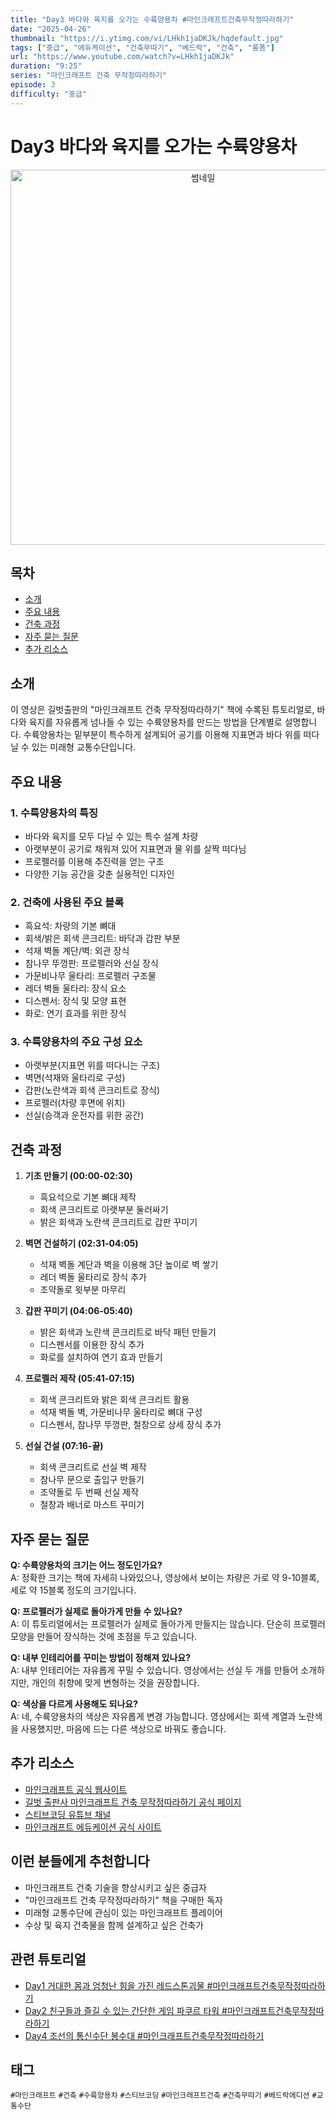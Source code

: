```yaml
---
title: "Day3 바다와 육지를 오가는 수륙양용차 #마인크래프트건축무작정따라하기"
date: "2025-04-26"
thumbnail: "https://i.ytimg.com/vi/LHkh1jaDKJk/hqdefault.jpg"
tags: ["중급", "에듀케이션", "건축무따기", "베드락", "건축", "롱폼"]
url: "https://www.youtube.com/watch?v=LHkh1jaDKJk"
duration: "9:25"
series: "마인크래프트 건축 무작정따라하기"
episode: 3
difficulty: "중급"
---
```

# Day3 바다와 육지를 오가는 수륙양용차
<div align="center">
  <img src="https://i.ytimg.com/vi/LHkh1jaDKJk/hqdefault.jpg" alt="썸네일" width="600"/>
</div>

## 목차
- [소개](#소개)
- [주요 내용](#주요-내용)
- [건축 과정](#건축-과정)
- [자주 묻는 질문](#자주-묻는-질문)
- [추가 리소스](#추가-리소스)

## 소개
이 영상은 길벗출판의 "마인크래프트 건축 무작정따라하기" 책에 수록된 튜토리얼로, 바다와 육지를 자유롭게 넘나들 수 있는 수륙양용차를 만드는 방법을 단계별로 설명합니다. 수륙양용차는 밑부분이 특수하게 설계되어 공기를 이용해 지표면과 바다 위를 떠다닐 수 있는 미래형 교통수단입니다.

## 주요 내용
### 1. 수륙양용차의 특징
- 바다와 육지를 모두 다닐 수 있는 특수 설계 차량
- 아랫부분이 공기로 채워져 있어 지표면과 물 위를 살짝 떠다님
- 프로펠러를 이용해 추진력을 얻는 구조
- 다양한 기능 공간을 갖춘 실용적인 디자인

### 2. 건축에 사용된 주요 블록
- 흑요석: 차량의 기본 뼈대
- 회색/밝은 회색 콘크리트: 바닥과 갑판 부분
- 석재 벽돌 계단/벽: 외관 장식
- 참나무 뚜껑판: 프로펠러와 선실 장식
- 가문비나무 울타리: 프로펠러 구조물
- 레더 벽돌 울타리: 장식 요소
- 디스펜서: 장식 및 모양 표현
- 화로: 연기 효과를 위한 장식

### 3. 수륙양용차의 주요 구성 요소
- 아랫부분(지표면 위를 떠다니는 구조)
- 벽면(석재와 울타리로 구성)
- 갑판(노란색과 회색 콘크리트로 장식)
- 프로펠러(차량 후면에 위치)
- 선실(승객과 운전자를 위한 공간)

## 건축 과정
1. **기초 만들기 (00:00-02:30)**
   - 흑요석으로 기본 뼈대 제작
   - 회색 콘크리트로 아랫부분 둘러싸기
   - 밝은 회색과 노란색 콘크리트로 갑판 꾸미기

2. **벽면 건설하기 (02:31-04:05)**
   - 석재 벽돌 계단과 벽을 이용해 3단 높이로 벽 쌓기
   - 레더 벽돌 울타리로 장식 추가
   - 조약돌로 윗부분 마무리

3. **갑판 꾸미기 (04:06-05:40)**
   - 밝은 회색과 노란색 콘크리트로 바닥 패턴 만들기
   - 디스펜서를 이용한 장식 추가
   - 화로를 설치하여 연기 효과 만들기

4. **프로펠러 제작 (05:41-07:15)**
   - 회색 콘크리트와 밝은 회색 콘크리트 활용
   - 석재 벽돌 벽, 가문비나무 울타리로 뼈대 구성
   - 디스펜서, 참나무 뚜껑판, 철창으로 상세 장식 추가

5. **선실 건설 (07:16-끝)**
   - 회색 콘크리트로 선실 벽 제작
   - 참나무 문으로 출입구 만들기
   - 조약돌로 두 번째 선실 제작
   - 철창과 배너로 마스트 꾸미기

## 자주 묻는 질문
**Q: 수륙양용차의 크기는 어느 정도인가요?**  
A: 정확한 크기는 책에 자세히 나와있으나, 영상에서 보이는 차량은 가로 약 9-10블록, 세로 약 15블록 정도의 크기입니다.

**Q: 프로펠러가 실제로 돌아가게 만들 수 있나요?**  
A: 이 튜토리얼에서는 프로펠러가 실제로 돌아가게 만들지는 않습니다. 단순히 프로펠러 모양을 만들어 장식하는 것에 초점을 두고 있습니다.

**Q: 내부 인테리어를 꾸미는 방법이 정해져 있나요?**  
A: 내부 인테리어는 자유롭게 꾸밀 수 있습니다. 영상에서는 선실 두 개를 만들어 소개하지만, 개인의 취향에 맞게 변형하는 것을 권장합니다.

**Q: 색상을 다르게 사용해도 되나요?**  
A: 네, 수륙양용차의 색상은 자유롭게 변경 가능합니다. 영상에서는 회색 계열과 노란색을 사용했지만, 마음에 드는 다른 색상으로 바꿔도 좋습니다.

## 추가 리소스
- [마인크래프트 공식 웹사이트](https://www.minecraft.net/)
- [길벗 출판사 마인크래프트 건축 무작정따라하기 공식 페이지](링크)
- [스티브코딩 유튜브 채널](https://www.youtube.com/c/스티브코딩)
- [마인크래프트 에듀케이션 공식 사이트](https://education.minecraft.net/)

## 이런 분들에게 추천합니다
- 마인크래프트 건축 기술을 향상시키고 싶은 중급자
- "마인크래프트 건축 무작정따라하기" 책을 구매한 독자
- 미래형 교통수단에 관심이 있는 마인크래프트 플레이어
- 수상 및 육지 건축물을 함께 설계하고 싶은 건축가

## 관련 튜토리얼
- [Day1 거대한 몸과 엄청난 힘을 가진 레드스톤괴물 #마인크래프트건축무작정따라하기](링크)
- [Day2 친구들과 즐길 수 있는 간단한 게임 파쿠르 타워 #마인크래프트건축무작정따라하기](링크)
- [Day4 조선의 통신수단 봉수대 #마인크래프트건축무작정따라하기](링크)

## 태그
`#마인크래프트` `#건축` `#수륙양용차` `#스티브코딩` `#마인크래프트건축` `#건축무따기` `#베드락에디션` `#교통수단`